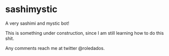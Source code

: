 # sashimystic
A very sashimi and mystic bot!

This is something under construction, since I am still learning how to do this shit.

Any comments reach me at twitter @roledados.
